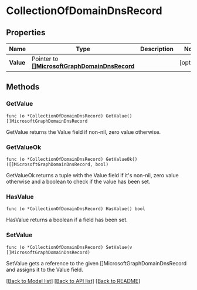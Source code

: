 # CollectionOfDomainDnsRecord

## Properties

Name | Type | Description | Notes
------------ | ------------- | ------------- | -------------
**Value** | Pointer to [**[]MicrosoftGraphDomainDnsRecord**](microsoft.graph.domainDnsRecord.md) |  | [optional] 

## Methods

### GetValue

`func (o *CollectionOfDomainDnsRecord) GetValue() []MicrosoftGraphDomainDnsRecord`

GetValue returns the Value field if non-nil, zero value otherwise.

### GetValueOk

`func (o *CollectionOfDomainDnsRecord) GetValueOk() ([]MicrosoftGraphDomainDnsRecord, bool)`

GetValueOk returns a tuple with the Value field if it's non-nil, zero value otherwise
and a boolean to check if the value has been set.

### HasValue

`func (o *CollectionOfDomainDnsRecord) HasValue() bool`

HasValue returns a boolean if a field has been set.

### SetValue

`func (o *CollectionOfDomainDnsRecord) SetValue(v []MicrosoftGraphDomainDnsRecord)`

SetValue gets a reference to the given []MicrosoftGraphDomainDnsRecord and assigns it to the Value field.


[[Back to Model list]](../README.md#documentation-for-models) [[Back to API list]](../README.md#documentation-for-api-endpoints) [[Back to README]](../README.md)



